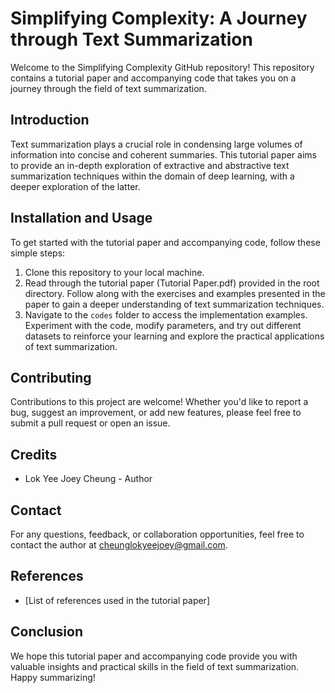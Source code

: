 # Simplifying Complexity: A Journey through Text Summarization

Welcome to the Simplifying Complexity GitHub repository! This repository contains a tutorial paper and accompanying code that takes you on a journey through the field of text summarization.

## Introduction

Text summarization plays a crucial role in condensing large volumes of information into concise and coherent summaries.  This tutorial paper aims to provide an in-depth exploration of extractive and abstractive text summarization techniques within the domain of deep learning, with a deeper exploration of the latter. 

## Installation and Usage

To get started with the tutorial paper and accompanying code, follow these simple steps:

1. Clone this repository to your local machine.
2. Read through the tutorial paper (Tutorial Paper.pdf) provided in the root directory.
Follow along with the exercises and examples presented in the paper to gain a deeper understanding of text summarization techniques.
4. Navigate to the `codes` folder to access the implementation examples. Experiment with the code, modify parameters, and try out different datasets to reinforce your learning and explore the practical applications of text summarization.


## Contributing

Contributions to this project are welcome! Whether you'd like to report a bug, suggest an improvement, or add new features, please feel free to submit a pull request or open an issue.

## Credits

- Lok Yee Joey Cheung - Author

## Contact

For any questions, feedback, or collaboration opportunities, feel free to contact the author at cheunglokyeejoey@gmail.com.

## References

- [List of references used in the tutorial paper]


## Conclusion

We hope this tutorial paper and accompanying code provide you with valuable insights and practical skills in the field of text summarization. Happy summarizing!
